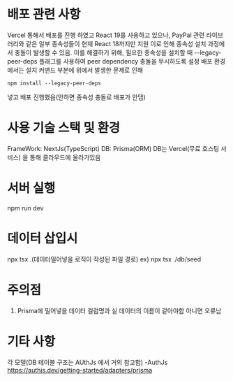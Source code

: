 # 배포 관련 사항

Vercel 통해서 배포를 진행 하였고
React 19를 사용하고 있으나, PayPal 관련 라이브러리와 같은 일부 종속성들이 현재 React 18까지만 지원
이로 인해 종속성 설치 과정에서 충돌이 발생할 수 있음.
이를 해결하기 위해, 필요한 종속성을 설치할 때 --legacy-peer-deps 플래그를 사용하여 peer dependency 충돌을 무시하도록 설정
배포 환경에서는 설치 커맨드 부분에 위에서 발생한 문제로 인해

```
npm install --legacy-peer-deps
```

넣고 배포 진행했음(안하면 종속성 충돌로 배포가 안댐)

# 사용 기술 스택 및 환경

FrameWork: NextJs(TypeScript)
DB: Prisma(ORM)
DB는 Vercel(무료 호스팅 서비스) 을 통해 클라우드에 올라가있음

# 서버 실행

npm run dev

# 데이터 삽입시

npx tsx .(데이터밀어넣을 로직이 작성된 파일 경로) ex) npx tsx ./db/seed

# 주의점

1. Prisma에 밀어넣을 데이터 컬럼명과 실 데이터의 이름이 같아야함 아니면 오류남

# 기타 사항

각 모델(DB 테이블 구조는 AUthJs 에서 거의 참고함)
-AuthJs <br>
https://authjs.dev/getting-started/adapters/prisma
